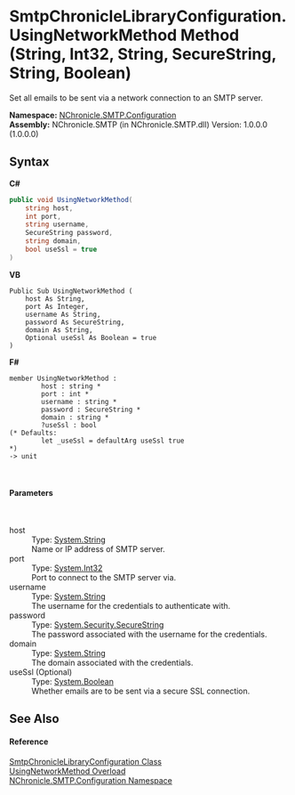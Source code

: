 # SmtpChronicleLibraryConfiguration.UsingNetworkMethod Method (String, Int32, String, SecureString, String, Boolean)
 

Set all emails to be sent via a network connection to an SMTP server.

**Namespace:**&nbsp;<a href="N_NChronicle_SMTP_Configuration.md">NChronicle.SMTP.Configuration</a><br />**Assembly:**&nbsp;NChronicle.SMTP (in NChronicle.SMTP.dll) Version: 1.0.0.0 (1.0.0.0)

## Syntax

**C#**<br />
``` C#
public void UsingNetworkMethod(
	string host,
	int port,
	string username,
	SecureString password,
	string domain,
	bool useSsl = true
)
```

**VB**<br />
``` VB
Public Sub UsingNetworkMethod ( 
	host As String,
	port As Integer,
	username As String,
	password As SecureString,
	domain As String,
	Optional useSsl As Boolean = true
)
```

**F#**<br />
``` F#
member UsingNetworkMethod : 
        host : string * 
        port : int * 
        username : string * 
        password : SecureString * 
        domain : string * 
        ?useSsl : bool 
(* Defaults:
        let _useSsl = defaultArg useSsl true
*)
-> unit 

```

<br />

#### Parameters
&nbsp;<dl><dt>host</dt><dd>Type: <a href="http://msdn2.microsoft.com/en-us/library/s1wwdcbf" target="_blank">System.String</a><br />Name or IP address of SMTP server.</dd><dt>port</dt><dd>Type: <a href="http://msdn2.microsoft.com/en-us/library/td2s409d" target="_blank">System.Int32</a><br />Port to connect to the SMTP server via.</dd><dt>username</dt><dd>Type: <a href="http://msdn2.microsoft.com/en-us/library/s1wwdcbf" target="_blank">System.String</a><br />The username for the credentials to authenticate with.</dd><dt>password</dt><dd>Type: <a href="http://msdn2.microsoft.com/en-us/library/7kt014s1" target="_blank">System.Security.SecureString</a><br />The password associated with the username for the credentials.</dd><dt>domain</dt><dd>Type: <a href="http://msdn2.microsoft.com/en-us/library/s1wwdcbf" target="_blank">System.String</a><br />The domain associated with the credentials.</dd><dt>useSsl (Optional)</dt><dd>Type: <a href="http://msdn2.microsoft.com/en-us/library/a28wyd50" target="_blank">System.Boolean</a><br />Whether emails are to be sent via a secure SSL connection.</dd></dl>

## See Also


#### Reference
<a href="T_NChronicle_SMTP_Configuration_SmtpChronicleLibraryConfiguration.md">SmtpChronicleLibraryConfiguration Class</a><br /><a href="Overload_NChronicle_SMTP_Configuration_SmtpChronicleLibraryConfiguration_UsingNetworkMethod.md">UsingNetworkMethod Overload</a><br /><a href="N_NChronicle_SMTP_Configuration.md">NChronicle.SMTP.Configuration Namespace</a><br />
